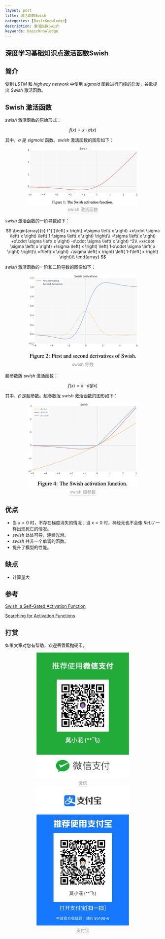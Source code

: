 ```yaml
---
layout: post
title: 激活函数Swish
categories: [BasicKnowledge]
description: 激活函数Swish
keywords: BasicKnowledge
---
```



深度学习基础知识点激活函数Swish
---

## 简介

受到 $LSTM$ 和 $highway \ network$ 中使用 $sigmoid$ 函数进行门控的启发，谷歌提出 $Swish$ 激活函数。

## Swish 激活函数

$swish$ 激活函数的原始形式：

$$
f\left( x \right) =x\cdot \sigma \left( x \right) 
$$

其中，$\sigma$ 是 $sigmoid$ 函数。$swish$ 激活函数的图形如下：

<center>
    <img 
    src="https://github.com/lovejing0306/Images/blob/master/DeepLearning/Skill/ActiveFunction/swish.jpg?raw=true"
    width="360" height="" />
    <br>
    <div style="color:orange; border-bottom: 1px solid #d9d9d9;
    display: inline-block;
    color: #999;
    padding: 2px;"> swish 激活函数</div>
</center>

$swish$ 激活函数的一阶导数如下：

$$
\begin{array}{c}
	f^{'}\left( x \right) =\sigma \left( x \right) +x\cdot \sigma \left( x \right) \left( 1-\sigma \left( x \right) \right)\\
	=\sigma \left( x \right) +x\cdot \sigma \left( x \right) -x\cdot \sigma \left( x \right) ^2\\
	=x\cdot \sigma \left( x \right) +\sigma \left( x \right) \left( 1-x\cdot \sigma \left( x \right) \right)\\
	=f\left( x \right) +\sigma \left( x \right) \left( 1-f\left( x \right) \right)\\
\end{array}
$$

$swish$ 激活函数的一阶和二阶导数的图像如下：

<center>
    <img 
    src="https://github.com/lovejing0306/Images/blob/master/DeepLearning/Skill/ActiveFunction/swish-derivative.jpg?raw=true"
    width="360" height="" />
    <br>
    <div style="color:orange; border-bottom: 1px solid #d9d9d9;
    display: inline-block;
    color: #999;
    padding: 2px;"> swish 导数</div>
</center>

超参数版 $swish$ 激活函数：

$$
f\left( x \right) =x\cdot \sigma \left( \beta x \right) 
$$

其中，$\beta$ 是超参数。超参数版 $swish$ 激活函数的图形如下：

<center>
    <img 
    src="https://github.com/lovejing0306/Images/blob/master/DeepLearning/Skill/ActiveFunction/swish-beta.jpg?raw=true"
    width="360" height="" />
    <br>
    <div style="color:orange; border-bottom: 1px solid #d9d9d9;
    display: inline-block;
    color: #999;
    padding: 2px;"> swish 超参数</div>
</center>

## 优点
* 当 $x>0$ 时，不存在梯度消失的情况；当 $x<0$ 时，神经元也不会像 $ReLU$ 一样出现死亡的情况。
* $swish$ 处处可导，连续光滑。
* $swish$ 并非一个单调的函数。
* 提升了模型的性能。

## 缺点
* 计算量大

## 参考
[Swish: a Self-Gated Activation Function](https://arxiv.org/abs/1710.05941v1)

[Searching for Activation Functions](https://arxiv.org/abs/1710.05941)


## 打赏

如果文章对您有帮助，欢迎丢香蕉抛硬币。

<center>
    <img 
    src="https://github.com/lovejing0306/Images/blob/master/Reward/wechat.JPG?raw=true"
    width="300" height="" />
    <br>
    <div style="color:orange; border-bottom: 1px solid #d9d9d9;
    display: inline-block;
    color: #999;
    padding: 2px;">微信</div>
</center>

<center>
    <img 
    src="https://github.com/lovejing0306/Images/blob/master/Reward/zhifubao.JPG?raw=true"
    width="300" height="" />
    <br>
    <div style="color:orange; border-bottom: 1px solid #d9d9d9;
    display: inline-block;
    color: #999;
    padding: 2px;">支付宝</div>
</center>



<script type="text/x-mathjax-config">
  MathJax.Hub.Config({tex2jax: {inlineMath: [['$','$'], ['\\(','\\)']]}});
</script>

<script type="text/javascript" async src="https://cdnjs.cloudflare.com/ajax/libs/mathjax/2.7.4/latest.js?config=TeX-MML-AM_CHTML">
</script>